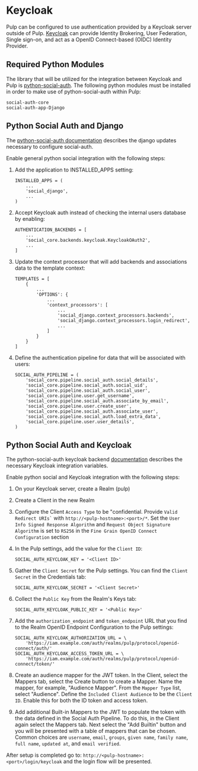 

# Keycloak

Pulp can be configured to use authentication provided by a Keycloak server outside of Pulp.
[Keycloak](https://www.keycloak.org/) can provide Identity Brokering, User Federation, Single
sign-on, and act as a OpenID Connect-based (OIDC) Identity Provider.



## Required Python Modules

The library that will be utilized for the integration between Keycloak and Pulp is
[python-social-auth](https://python-social-auth.readthedocs.io/en/latest/index.html). The
following python modules must be installed in order to make use of python-social-auth within Pulp:

```
social-auth-core
social-auth-app-Django
```



## Python Social Auth and Django

The [python-social-auth documentation](https://python-social-auth.readthedocs.io/en/latest/configuration/django.html)
describes the django updates necessary to configure social-auth.

Enable general python social integration with the following steps:

1. Add the application to INSTALLED_APPS setting:

   ```
   INSTALLED_APPS = (
       ...
       'social_django',
       ...
   )
   ```

2. Accept Keycloak auth instead of checking the internal users database by enabling:

   ```
   AUTHENTICATION_BACKENDS = [
       ...
       'social_core.backends.keycloak.KeycloakOAuth2',
       ...
   ]
   ```

3. Update the context processor that will add backends and associations data to the template context:

   ```
   TEMPLATES = [
       {
           ...
           'OPTIONS': {
               ...
               'context_processors': [
                   ...
                   'social_django.context_processors.backends',
                   'social_django.context_processors.login_redirect',
                   ...
               ]
           }
       }
   ]
   ```

4. Define the authentication pipeline for data that will be associated with users:

   ```
   SOCIAL_AUTH_PIPELINE = (
       'social_core.pipeline.social_auth.social_details',
       'social_core.pipeline.social_auth.social_uid',
       'social_core.pipeline.social_auth.social_user',
       'social_core.pipeline.user.get_username',
       'social_core.pipeline.social_auth.associate_by_email',
       'social_core.pipeline.user.create_user',
       'social_core.pipeline.social_auth.associate_user',
       'social_core.pipeline.social_auth.load_extra_data',
       'social_core.pipeline.user.user_details',
   )
   ```



## Python Social Auth and Keycloak

The python-social-auth keycloak backend
[documentation](https://python-social-auth.readthedocs.io/en/latest/backends/keycloak.html#keycloak-open-source-red-hat-sso)
describes the necessary Keycloak integration variables.

Enable python social and Keycloak integration with the following steps:

1. On your Keycloak server, create a Realm (pulp)

2. Create a Client in the new Realm

3. Configure the Client `Access Type` to be "confidential. Provide `` Valid Redirect URIs` `` with
   `http://<pulp-hostname>:<port>/*`. Set the `User Info Signed Response Algorithm` and
   `Request Object Signature Algorithm` is set to `RS256` in the
   `Fine Grain OpenID Connect Configuration` section

4. In the Pulp settings, add the value for the `Client ID`:

   ```
   SOCIAL_AUTH_KEYCLOAK_KEY = '<Client ID>'
   ```

5. Gather the `Client Secret` for the Pulp settings. You can find the `Client Secret` in the
   Credentials tab:

   ```
   SOCIAL_AUTH_KEYCLOAK_SECRET = '<Client Secret>'
   ```

6. Collect the `Public Key` from the Realm's Keys tab:

   ```
   SOCIAL_AUTH_KEYCLOAK_PUBLIC_KEY = '<Public Key>'
   ```

7. Add the `authorization_endpoint` and `token_endpoint` URL that you find to the Realm OpenID Endpoint
   Configuration to the Pulp settings:

   ```
   SOCIAL_AUTH_KEYCLOAK_AUTHORIZATION_URL = \
       'https://iam.example.com/auth/realms/pulp/protocol/openid-connect/auth/'
   SOCIAL_AUTH_KEYCLOAK_ACCESS_TOKEN_URL = \
       'https://iam.example.com/auth/realms/pulp/protocol/openid-connect/token/'
   ```

8. Create an audience mapper for the JWT token. In the Client, select the Mappers tab, select
   the Create button to create a Mapper. Name the mapper, for example, "Audience Mapper". From
   the `Mapper Type` list, select "Audience". Define the `Included Client Audience` to be the
   `Client ID`. Enable this for both the ID token and access token.

9. Add additional Built-in Mappers to the JWT to populate the token with the data defined in the
   Social Auth Pipeline. To do this, in the Client again select the Mappers tab. Next select the
   "Add Builtin" button and you will be presented with a table of mappers that can be chosen.
   Common choices are `username`, `email`, `groups`, `given name`, `family name`,
   `full name`, `updated at`, and `email verified`.

After setup is completed go to: `http://<pulp-hostname>:<port>/login/keycloak` and the login flow
will be presented.
